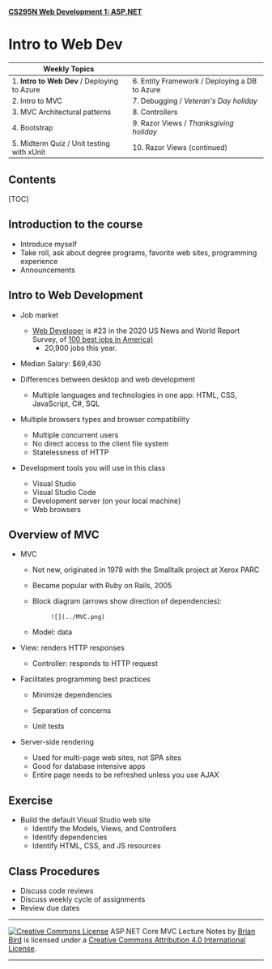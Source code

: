 **[CS295N Web Development 1: ASP.NET](http://lcc-cit.github.io/CS295N-CourseMaterials/)**

# Intro to Web Dev

| Weekly Topics                                |                                               |
| -------------------------------------------- | --------------------------------------------- |
| 1. **Intro to Web Dev** / Deploying to Azure | 6. Entity Framework / Deploying a DB to Azure |
| 2. Intro to MVC                              | 7. Debugging / *Veteran's Day holiday*        |
| 3. MVC Architectural patterns                | 8. Controllers                                |
| 4. Bootstrap                                 | 9. Razor Views / *Thanksgiving holiday*       |
| 5. Midterm Quiz / Unit testing with xUnit    | 10. Razor Views (continued)                   |

## Contents

[TOC]

## Introduction to the course

- Introduce myself
- Take roll, ask about degree programs, favorite web sites, programming experience
- Announcements 



## Intro to Web Development

- Job market

  - [Web Developer](https://money.usnews.com/careers/best-jobs/web-developer) is \#23 in the 2020 US News and World Report Survey, of [100 best jobs in America)
    ](https://money.usnews.com/careers/best-jobs/rankings)
    - 20,900 jobs this year.
- Median Salary: $69,430
    
- Differences between desktop and web development

  - Multiple languages and technologies in one app: HTML, CSS, JavaScript, C#, SQL
- Multiple browsers types and browser compatibility
  - Multiple concurrent users
  - No direct access to the client file system
  - Statelessness of HTTP
  
- Development tools you will use in this class

  - Visual Studio
  - Visual Studio Code
  - Development server (on your local machine)
  - Web browsers



## Overview of MVC

- MVC

  - Not new, originated in 1978 with the Smalltalk project at Xerox PARC
  - Became popular with Ruby on Rails, 2005
  - Block diagram (arrows show direction of dependencies):
             
             ![](../MVC.png)
             
  - Model: data
- View: renders HTTP responses
  - Controller: responds to HTTP request
  
- Facilitates programming best practices

  - Minimize dependencies
  - Separation of concerns

  - Unit tests

- Server-side rendering

  - Used for multi-page web sites, not SPA sites
  - Good for database intensive apps
  - Entire page needs to be refreshed unless you use AJAX

## Exercise

- Build the default Visual Studio web site
  - Identify the Models, Views, and Controllers
  - Identify dependencies
  - Identify HTML, CSS, and JS resources

## Class Procedures

- Discuss code reviews
- Discuss weekly cycle of assignments 
- Review due dates

------

[![Creative Commons License](https://i.creativecommons.org/l/by/4.0/88x31.png)](http://creativecommons.org/licenses/by/4.0/)
ASP.NET Core MVC Lecture Notes by [Brian Bird](https://profbird.dev) is licensed under a [Creative Commons Attribution 4.0 International License](http://creativecommons.org/licenses/by/4.0/). 

------

